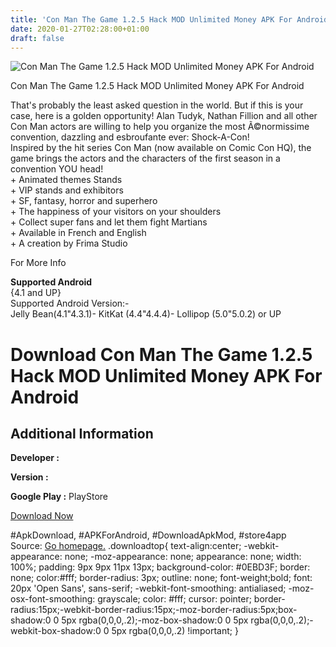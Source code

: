 ```yaml
---
title: 'Con Man The Game 1.2.5 Hack MOD Unlimited Money APK For Android'
date: 2020-01-27T02:28:00+01:00
draft: false
---
```


![Con Man The Game 1.2.5 Hack MOD Unlimited Money APK For Android](https://i1.wp.com/apkhome.net/wp-content/uploads/2016/10/Con-Man-The-Game-1.2.5.png "Con Man The Game 1.2.5 Hack MOD Unlimited Money APK For Android")

  

Con Man The Game 1.2.5 Hack MOD Unlimited Money APK For Android

That's probably the least asked question in the world. But if this is your case, here is a golden opportunity! Alan Tudyk, Nathan Fillion and all other Con Man actors are willing to help you organize the most Ã©normissime convention, dazzling and esbroufante ever: Shock-A-Con!  
Inspired by the hit series Con Man (now available on Comic Con HQ), the game brings the actors and the characters of the first season in a convention YOU head!  
\+ Animated themes Stands  
\+ VIP stands and exhibitors  
\+ SF, fantasy, horror and superhero  
\+ The happiness of your visitors on your shoulders  
\+ Collect super fans and let them fight Martians  
\+ Available in French and English  
\+ A creation by Frima Studio

For More Info

**Supported Android**  
{4.1 and UP}  
Supported Android Version:-  
Jelly Bean(4.1"4.3.1)- KitKat (4.4"4.4.4)- Lollipop (5.0"5.0.2) or UP

Download Con Man The Game 1.2.5 Hack MOD Unlimited Money APK For Android
========================================================================

Additional Information
----------------------

**Developer :**

**Version :**

**Google Play :** PlayStore

  

[Download Now](https://store4app.co/post/con-man-the-game-1-2-5-hack-mod-unlimited-money-apk-for-android_1573671563)

  
#ApkDownload, #APKForAndroid, #DownloadApkMod, #store4app  
Source: [Go homepage.](https://store4app.co/post/con-man-the-game-1-2-5-hack-mod-unlimited-money-apk-for-android_1573671563) .downloadtop{ text-align:center; -webkit-appearance: none; -moz-appearance: none; appearance: none; width: 100%; padding: 9px 9px 11px 13px; background-color: #0EBD3F; border: none; color:#fff; border-radius: 3px; outline: none; font-weight;bold; font: 20px 'Open Sans', sans-serif; -webkit-font-smoothing: antialiased; -moz-osx-font-smoothing: grayscale; color: #fff; cursor: pointer; border-radius:15px;-webkit-border-radius:15px;-moz-border-radius:5px;box-shadow:0 0 5px rgba(0,0,0,.2);-moz-box-shadow:0 0 5px rgba(0,0,0,.2);-webkit-box-shadow:0 0 5px rgba(0,0,0,.2) !important; }